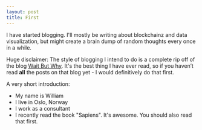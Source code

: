 ```yaml
---
layout: post
title: First
---
```


I have started blogging. <!--more--> I'll mostly be writing about blockchainz and data visualization, but might create a brain dump of random thoughts every once in a while.

Huge disclaimer: The style of blogging I intend to do is a complete rip off of the blog [Wait But Why](http://waitbutwhy.com/). It's the best thing I have ever read, so if you haven’t read **all** the posts on that blog yet - I would definitively do that first.

A very short introduction:

- My name is William
- I live in Oslo, Norway
- I work as a consultant
- I recently read the book "Sapiens". It's awesome. You should also read that first.
<!--- I think Matt Levine is the best journalist alive. You should also read all of his articles first.-->



